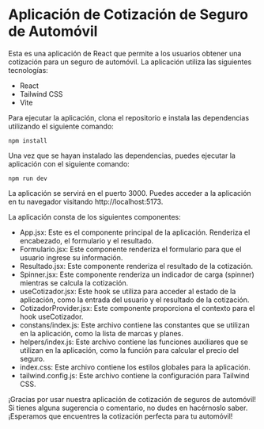 # Aplicación de Cotización de Seguro de Automóvil

Esta es una aplicación de React que permite a los usuarios obtener una cotización para un seguro de automóvil. La aplicación utiliza las siguientes tecnologías:

- React
- Tailwind CSS
- Vite

Para ejecutar la aplicación, clona el repositorio e instala las dependencias utilizando el siguiente comando:

```
npm install
```

Una vez que se hayan instalado las dependencias, puedes ejecutar la aplicación con el siguiente comando:

```
npm run dev
```

La aplicación se servirá en el puerto 3000. Puedes acceder a la aplicación en tu navegador visitando http://localhost:5173.

La aplicación consta de los siguientes componentes:

- App.jsx: Este es el componente principal de la aplicación. Renderiza el encabezado, el formulario y el resultado.
- Formulario.jsx: Este componente renderiza el formulario para que el usuario ingrese su información.
- Resultado.jsx: Este componente renderiza el resultado de la cotización.
- Spinner.jsx: Este componente renderiza un indicador de carga (spinner) mientras se calcula la cotización.
- useCotizador.jsx: Este hook se utiliza para acceder al estado de la aplicación, como la entrada del usuario y el resultado de la cotización.
- CotizadorProvider.jsx: Este componente proporciona el contexto para el hook useCotizador.
- constans/index.js: Este archivo contiene las constantes que se utilizan en la aplicación, como la lista de marcas y planes.
- helpers/index.js: Este archivo contiene las funciones auxiliares que se utilizan en la aplicación, como la función para calcular el precio del seguro.
- index.css: Este archivo contiene los estilos globales para la aplicación.
- tailwind.config.js: Este archivo contiene la configuración para Tailwind CSS.

¡Gracias por usar nuestra aplicación de cotización de seguros de automóvil! Si tienes alguna sugerencia o comentario, no dudes en hacérnoslo saber. ¡Esperamos que encuentres la cotización perfecta para tu automóvil!
